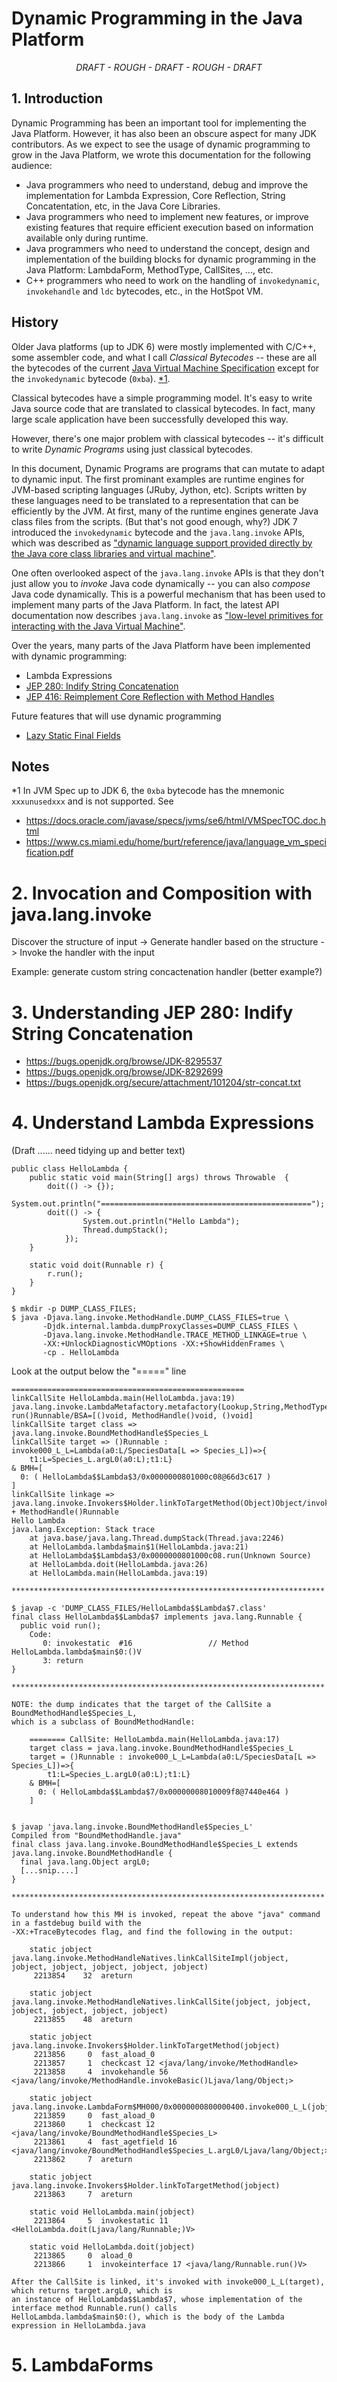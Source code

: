 # Dynamic Programming in the Java Platform

<center><i>DRAFT - ROUGH - DRAFT - ROUGH - DRAFT</i></center>

## 1. Introduction

Dynamic Programming has been an important tool for implementing the Java Platform. However, it has also been an obscure aspect for many JDK contributors. As we expect to see the usage of dynamic programming to grow in the Java Platform, we wrote this documentation for the following audience:

- Java programmers who need to understand, debug and improve the implementation for Lambda Expression, Core Reflection, String Concatentation, etc, in the Java Core Libraries.
- Java programmers who need to implement new features, or improve existing features that require efficient execution based on information available only during runtime.
- Java programmers who need to understand the concept, design and implementation of the building blocks for dynamic programming in the Java Platform: LambdaForm, MethodType, CallSites, ..., etc.
- C++ programmers who need to work on the handling of `invokedynamic`, `invokehandle` and `ldc` bytecodes, etc., in the HotSpot VM.


## History
Older Java platforms (up to JDK 6) were mostly implemented with C/C++, some assembler code, and what I call <i>Classical Bytecodes</i> -- these are all the bytecodes of the current [Java Virtual Machine Specification](https://docs.oracle.com/javase/specs/) except for the `invokedynamic` bytecode (`0xba`). [*1](#oldspec).

Classical bytecodes have a simple programming model. It's easy to write Java source code that are translated to classical bytecodes. In fact, many large scale application have been successfully developed this way.

However, there's one major problem with classical bytecodes -- it's difficult to write <i>Dynamic Programs</i> using just classical bytecodes.

In this document, Dynamic Programs are programs that can mutate to adapt to dynamic input. The first prominant examples are runtime engines for JVM-based scripting languages (JRuby, Jython, etc). Scripts written by these languages need to be translated to a representation that can be efficiently by the JVM. At first, many of the runtime engines generate Java class files from the scripts. (But that's not good enough, why?) JDK 7 introduced the `invokedynamic` bytecode and the `java.lang.invoke` APIs, which was described as ["dynamic language support provided directly by the Java core class libraries and virtual machine"](https://docs.oracle.com/javase/7/docs/api/java/lang/invoke/package-summary.html).

One often overlooked aspect of the `java.lang.invoke` APIs is that they don't just allow you to <i>invoke</i> Java code dynamically -- you can also <i>compose</i> Java code dynamically. This is a powerful mechanism that has been used to implement many parts of the Java Platform. In fact, the latest API documentation now describes `java.lang.invoke` as ["low-level primitives for interacting with the Java Virtual Machine"]("https://docs.oracle.com/en/java/javase/19/docs/api/java.base/java/lang/invoke/package-summary.html").

Over the years, many parts of the Java Platform have been implemented with dynamic programming:
- Lambda Expressions
- [JEP 280: Indify String Concatenation](https://openjdk.org/jeps/280)
- [JEP 416: Reimplement Core Reflection with Method Handles](https://openjdk.org/jeps/416)

Future features that will use dynamic programming
- [Lazy Static Final Fields](https://bugs.openjdk.org/browse/JDK-8209964)




## Notes

<a name="abcd">*1</a> In JVM Spec up to JDK 6, the `0xba` bytecode has the mnemonic `xxxunusedxxx` and is not supported. See
- https://docs.oracle.com/javase/specs/jvms/se6/html/VMSpecTOC.doc.html
- https://www.cs.miami.edu/home/burt/reference/java/language_vm_specification.pdf


# 2. Invocation and Composition with java.lang.invoke

Discover the structure of input 
  -> Generate handler based on the structure
     -> Invoke the handler with the input


Example: generate custom string concactenation handler (better example?)

# 3. Understanding JEP 280: Indify String Concatenation

- https://bugs.openjdk.org/browse/JDK-8295537
- https://bugs.openjdk.org/browse/JDK-8292699
- https://bugs.openjdk.org/secure/attachment/101204/str-concat.txt

# 4. Understand Lambda Expressions

(Draft ...... need tidying up and better text)

```
public class HelloLambda {
    public static void main(String[] args) throws Throwable  {
        doit(() -> {});
        System.out.println("===============================================");
        doit(() -> {
                System.out.println("Hello Lambda");
                Thread.dumpStack();
            });
    }

    static void doit(Runnable r) {
        r.run();
    }
}
```

```
$ mkdir -p DUMP_CLASS_FILES;
$ java -Djava.lang.invoke.MethodHandle.DUMP_CLASS_FILES=true \
       -Djdk.internal.lambda.dumpProxyClasses=DUMP_CLASS_FILES \
       -Djava.lang.invoke.MethodHandle.TRACE_METHOD_LINKAGE=true \
       -XX:+UnlockDiagnosticVMOptions -XX:+ShowHiddenFrames \
       -cp . HelloLambda
```

Look at the output below the "=====" line 
```
====================================================
linkCallSite HelloLambda.main(HelloLambda.java:19) java.lang.invoke.LambdaMetafactory.metafactory(Lookup,String,MethodType,MethodType,MethodHandle,MethodType)CallSite/invokeStatic run()Runnable/BSA=[()void, MethodHandle()void, ()void]
linkCallSite target class => java.lang.invoke.BoundMethodHandle$Species_L
linkCallSite target => ()Runnable : invoke000_L_L=Lambda(a0:L/SpeciesData[L => Species_L])=>{
    t1:L=Species_L.argL0(a0:L);t1:L}
& BMH=[
  0: ( HelloLambda$$Lambda$3/0x0000000801000c08@66d3c617 )
]
linkCallSite linkage => java.lang.invoke.Invokers$Holder.linkToTargetMethod(Object)Object/invokeStatic + MethodHandle()Runnable
Hello Lambda
java.lang.Exception: Stack trace
	at java.base/java.lang.Thread.dumpStack(Thread.java:2246)
	at HelloLambda.lambda$main$1(HelloLambda.java:21)
	at HelloLambda$$Lambda$3/0x0000000801000c08.run(Unknown Source)
	at HelloLambda.doit(HelloLambda.java:26)
	at HelloLambda.main(HelloLambda.java:19)

```

```
**********************************************************************

$ javap -c 'DUMP_CLASS_FILES/HelloLambda$$Lambda$7.class'
final class HelloLambda$$Lambda$7 implements java.lang.Runnable {
  public void run();
    Code:
       0: invokestatic  #16                 // Method HelloLambda.lambda$main$0:()V
       3: return
}

**********************************************************************

NOTE: the dump indicates that the target of the CallSite a BoundMethodHandle$Species_L,
which is a subclass of BoundMethodHandle:

    ======== CallSite: HelloLambda.main(HelloLambda.java:17)
    target class = java.lang.invoke.BoundMethodHandle$Species_L
    target = ()Runnable : invoke000_L_L=Lambda(a0:L/SpeciesData[L => Species_L])=>{
        t1:L=Species_L.argL0(a0:L);t1:L}
    & BMH=[
      0: ( HelloLambda$$Lambda$7/0x00000008010009f8@7440e464 )
    ]


$ javap 'java.lang.invoke.BoundMethodHandle$Species_L'
Compiled from "BoundMethodHandle.java"
final class java.lang.invoke.BoundMethodHandle$Species_L extends java.lang.invoke.BoundMethodHandle {
  final java.lang.Object argL0;
  [...snip....]
}

**********************************************************************

To understand how this MH is invoked, repeat the above "java" command in a fastdebug build with the
-XX:+TraceBytecodes flag, and find the following in the output:

    static jobject java.lang.invoke.MethodHandleNatives.linkCallSiteImpl(jobject, jobject, jobject, jobject, jobject, jobject)
     2213854    32  areturn
    
    static jobject java.lang.invoke.MethodHandleNatives.linkCallSite(jobject, jobject, jobject, jobject, jobject, jobject)
     2213855    48  areturn
    
    static jobject java.lang.invoke.Invokers$Holder.linkToTargetMethod(jobject)
     2213856     0  fast_aload_0
     2213857     1  checkcast 12 <java/lang/invoke/MethodHandle>
     2213858     4  invokehandle 56 <java/lang/invoke/MethodHandle.invokeBasic()Ljava/lang/Object;> 
    
    static jobject java.lang.invoke.LambdaForm$MH000/0x0000000800000400.invoke000_L_L(jobject)
     2213859     0  fast_aload_0
     2213860     1  checkcast 12 <java/lang/invoke/BoundMethodHandle$Species_L>
     2213861     4  fast_agetfield 16 <java/lang/invoke/BoundMethodHandle$Species_L.argL0/Ljava/lang/Object;> 
     2213862     7  areturn
    
    static jobject java.lang.invoke.Invokers$Holder.linkToTargetMethod(jobject)
     2213863     7  areturn
    
    static void HelloLambda.main(jobject)
     2213864     5  invokestatic 11 <HelloLambda.doit(Ljava/lang/Runnable;)V> 
    
    static void HelloLambda.doit(jobject)
     2213865     0  aload_0
     2213866     1  invokeinterface 17 <java/lang/Runnable.run()V> 

After the CallSite is linked, it's invoked with invoke000_L_L(target), which returns target.argL0, which is
an instance of HelloLambda$$Lambda$7, whose implementation of the interface method Runnable.run() calls
HelloLambda.lambda$main$0:(), which is the body of the Lambda expression in HelloLambda.java
```

# 5. LambdaForms
